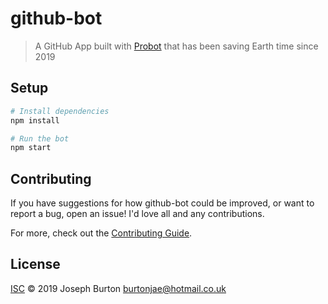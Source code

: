 # github-bot

> A GitHub App built with [Probot](https://github.com/probot/probot) that has been saving Earth time since 2019

## Setup

```sh
# Install dependencies
npm install

# Run the bot
npm start
```

## Contributing

If you have suggestions for how github-bot could be improved, or want to report a bug, open an issue! I'd love all and any contributions.

For more, check out the [Contributing Guide](CONTRIBUTING.md).

## License

[ISC](LICENSE) © 2019 Joseph Burton <burtonjae@hotmail.co.uk>
